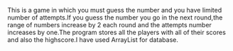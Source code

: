 This is a game in which you must guess the number and you have limited number of attempts.If you guess the number you go in the next round,the range of numbers
increase by 2 each round and the attempts number increases by one.The program stores all the players with all of their scores and also the highscore.I have used
ArrayList for database.
